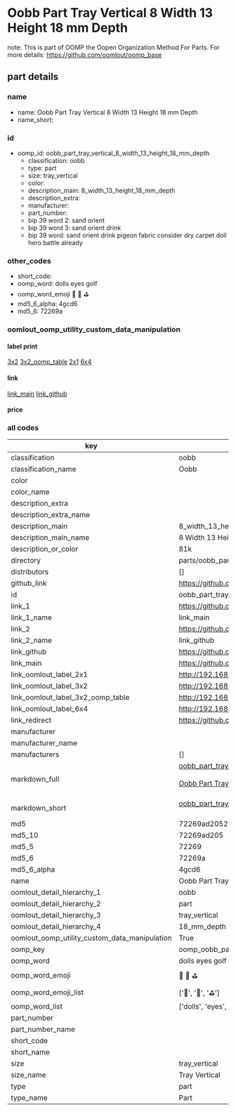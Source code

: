 # Oobb Part Tray Vertical 8 Width 13 Height 18 mm Depth  

note: This is part of OOMP the Oopen Organization Method For Parts. For more details: https://github.com/oomlout/oomp_base

##  part details
  







### name
* name: Oobb Part Tray Vertical 8 Width 13 Height 18 mm Depth
* name_short: 
### id
* oomp_id: oobb_part_tray_vertical_8_width_13_height_18_mm_depth
  * classification: oobb
  * type: part
  * size: tray_vertical
  * color: 
  * description_main: 8_width_13_height_18_mm_depth
  * description_extra: 
  * manufacturer: 
  * part_number: 
  * bip 39 word 2: sand orient
  * bip 39 word 3: sand orient drink
  * bip 39 word: sand orient drink pigeon fabric consider dry carpet doll hero battle already

### other_codes
* short_code: 
* oomp_word: dolls eyes golf
* oomp_word_emoji :dolls: :eyes: :golf:
* md5_6_alpha: 4gcd6
* md5_6: 72269a






### oomlout_oomp_utility_custom_data_manipulation
#### label print
[3x2](http://192.168.1.245:1112/?label=oomp%204gcd6)
[3x2_oomp_table](http://192.168.1.108:1112/?label=oomp%204gcd6)
[2x1](http://192.168.1.242:1112/?label=oomp%204gcd6)
[6x4](http://192.168.1.55:1112/?label=oomp%204gcd6)    

#### link

[link_main](https://github.com/oomlout/oomlout_oomp_version_1_messy/tree/main/parts/oobb_part_tray_vertical_8_width_13_height_18_mm_depth) [link_github](https://github.com/oomlout/oomlout_oomp_version_1_messy/tree/main/parts/oobb_part_tray_vertical_8_width_13_height_18_mm_depth)                             

#### price







### all codes 
| key | value |  
| --- | --- |  
| classification | oobb |  
| classification_name | Oobb |  
| color |  |  
| color_name |  |  
| description_extra |  |  
| description_extra_name |  |  
| description_main | 8_width_13_height_18_mm_depth |  
| description_main_name | 8 Width 13 Height 18 mm Depth |  
| description_or_color | 81k |  
| directory | parts/oobb_part_tray_vertical_8_width_13_height_18_mm_depth |  
| distributors | [] |  
| github_link | https://github.com/oomlout/oomlout_oomp_part_src/tree/main/parts/oobb_part_tray_vertical_8_width_13_height_18_mm_depth |  
| id | oobb_part_tray_vertical_8_width_13_height_18_mm_depth |  
| link_1 | https://github.com/oomlout/oomlout_oomp_version_1_messy/tree/main/parts/oobb_part_tray_vertical_8_width_13_height_18_mm_depth |  
| link_1_name | link_main |  
| link_2 | https://github.com/oomlout/oomlout_oomp_version_1_messy/tree/main/parts/oobb_part_tray_vertical_8_width_13_height_18_mm_depth |  
| link_2_name | link_github |  
| link_github | https://github.com/oomlout/oomlout_oomp_version_1_messy/tree/main/parts/oobb_part_tray_vertical_8_width_13_height_18_mm_depth |  
| link_main | https://github.com/oomlout/oomlout_oomp_version_1_messy/tree/main/parts/oobb_part_tray_vertical_8_width_13_height_18_mm_depth |  
| link_oomlout_label_2x1 | http://192.168.1.242:1112/?label=oomp%204gcd6 |  
| link_oomlout_label_3x2 | http://192.168.1.245:1112/?label=oomp%204gcd6 |  
| link_oomlout_label_3x2_oomp_table | http://192.168.1.108:1112/?label=oomp%204gcd6 |  
| link_oomlout_label_6x4 | http://192.168.1.55:1112/?label=oomp%204gcd6 |  
| link_redirect | https://github.com/oomlout/oomlout_oomp_version_1_messy/tree/main/parts/oobb_part_tray_vertical_8_width_13_height_18_mm_depth |  
| manufacturer |  |  
| manufacturer_name |  |  
| manufacturers | [] |  
| markdown_full | [oobb_part_tray_vertical_8_width_13_height_18_mm_depth](none)<br>[](none)<br>[Oobb Part Tray Vertical 8 Width 13 Height 18 Mm Depth](none)<br><br> |  
| markdown_short | [oobb_part_tray_vertical_8_width_13_height_18_mm_depth](none)<br><br> |  
| md5 | 72269ad20522c874bd28ba4a862725f9 |  
| md5_10 | 72269ad205 |  
| md5_5 | 72269 |  
| md5_6 | 72269a |  
| md5_6_alpha | 4gcd6 |  
| name | Oobb Part Tray Vertical 8 Width 13 Height 18 mm Depth |  
| oomlout_detail_hierarchy_1 | oobb |  
| oomlout_detail_hierarchy_2 | part |  
| oomlout_detail_hierarchy_3 | tray_vertical |  
| oomlout_detail_hierarchy_4 | 18_mm_depth |  
| oomlout_oomp_utility_custom_data_manipulation | True |  
| oomp_key | oomp_oobb_part_tray_vertical_8_width_13_height_18_mm_depth |  
| oomp_word | dolls eyes golf |  
| oomp_word_emoji | :dolls: :eyes: :golf: |  
| oomp_word_emoji_list | [':dolls:', ':eyes:', ':golf:'] |  
| oomp_word_list | ['dolls', 'eyes', 'golf'] |  
| part_number |  |  
| part_number_name |  |  
| short_code |  |  
| short_name |  |  
| size | tray_vertical |  
| size_name | Tray Vertical |  
| type | part |  
| type_name | Part |  
